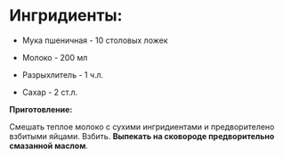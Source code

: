 # Ингридиенты: #

* Мука пшеничная - 10 столовых ложек

* Молоко - 200 мл

* Разрыхлитель - 1 ч.л.

* Сахар - 2 ст.л.

**Приготовление:**

Смешать теплое молоко с сухими ингридиентами и предворителено взбитыми яйцами. Взбить. **Выпекать на сковороде предворительно смазанной маслом**.
